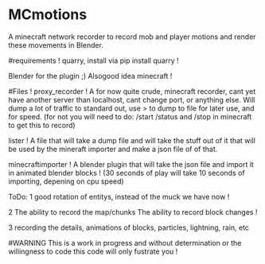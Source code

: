 # MCmotions
A minecraft network recorder to record mob and player motions and render these movements in Blender.

#requirements !
quarry, install via pip install quarry !

Blender for the plugin ;)
Alsogood idea minecraft !

#Files !
proxy_recorder !
A for now quite crude, minecraft recorder, cant yet have another server than localhost, cant change port, or anything else.
Will dump a lot of traffic to standard out, use > to dump to file for later use, and for speed. (for not you will need to do: /start /status and /stop in minecraft to get this to record)

lister !
A file that will take a dump file and will take the stuff out of it that will be used by the mineraft importer and make a json file of of that.

minecraftimporter !
A blender plugin that will take the json file and import it in animated blender blocks ! (30 seconds of play will take 10 seconds of importing, depening on cpu speed)

ToDo:
1
good rotation of entitys, instead of the muck we have now !

2
The ability to record the map/chunks
The ability to record block changes !

3
recording the details, animations of blocks, particles, lightning, rain, etc

#WARNING 
This is a work in progress and without determination or the willingness to code this code will only fustrate you !